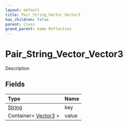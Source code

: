 ```yaml
---
layout: default
title: Pair_String_Vector_Vector3
has_children: false
parent: Class
grand_parent: Game Reflection
---
```

# Pair_String_Vector_Vector3
Description 

## Fields

| Type | Name |
|:----------|:--------------|
| [String](/riftbreaker-wiki/docs/game-reflection/components/string/) | key |
| Container< [Vector3](/riftbreaker-wiki/docs/game-reflection/classes/vector3/) > | value |

